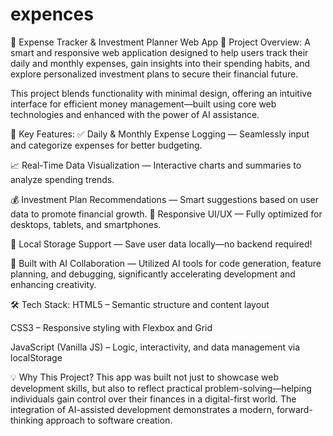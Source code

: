 # expences
🌟 Expense Tracker & Investment Planner Web App
🧾 Project Overview:
A smart and responsive web application designed to help users track their daily and monthly expenses, gain insights into their spending habits, and explore personalized investment plans to secure their financial future.

This project blends functionality with minimal design, offering an intuitive interface for efficient money management—built using core web technologies and enhanced with the power of AI assistance.

🚀 Key Features:
✅ Daily & Monthly Expense Logging
— Seamlessly input and categorize expenses for better budgeting.

📈 Real-Time Data Visualization
— Interactive charts and summaries to analyze spending trends.

💰 Investment Plan Recommendations
— Smart suggestions based on user data to promote financial growth.
📱 Responsive UI/UX
— Fully optimized for desktops, tablets, and smartphones.

💾 Local Storage Support
— Save user data locally—no backend required!

🧠 Built with AI Collaboration
— Utilized AI tools for code generation, feature planning, and debugging, significantly accelerating development and enhancing creativity.

🛠️ Tech Stack:
HTML5 – Semantic structure and content layout

CSS3 – Responsive styling with Flexbox and Grid

JavaScript (Vanilla JS) – Logic, interactivity, and data management via localStorage

💡 Why This Project?
This app was built not just to showcase web development skills, but also to reflect practical problem-solving—helping individuals gain control over their finances in a digital-first world. The integration of AI-assisted development demonstrates a modern, forward-thinking approach to software creation.

